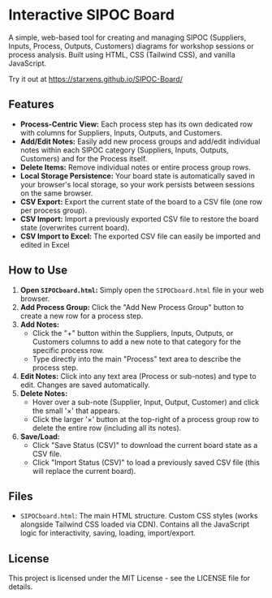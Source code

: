 # Interactive SIPOC Board

A simple, web-based tool for creating and managing SIPOC (Suppliers, Inputs, Process, Outputs, Customers) diagrams for workshop sessions or process analysis. Built using HTML, CSS (Tailwind CSS), and vanilla JavaScript.

Try it out at https://starxens.github.io/SIPOC-Board/

## Features

* **Process-Centric View:** Each process step has its own dedicated row with columns for Suppliers, Inputs, Outputs, and Customers.
* **Add/Edit Notes:** Easily add new process groups and add/edit individual notes within each SIPOC category (Suppliers, Inputs, Outputs, Customers) and for the Process itself.
* **Delete Items:** Remove individual notes or entire process group rows.
* **Local Storage Persistence:** Your board state is automatically saved in your browser's local storage, so your work persists between sessions on the same browser.
* **CSV Export:** Export the current state of the board to a CSV file (one row per process group).
* **CSV Import:** Import a previously exported CSV file to restore the board state (overwrites current board).
* **CSV Import to Excel:** The exported CSV file can easily be imported and edited in Excel 

## How to Use

1.  **Open `SIPOCboard.html`:** Simply open the `SIPOCboard.html` file in your web browser.
2.  **Add Process Group:** Click the "Add New Process Group" button to create a new row for a process step.
3.  **Add Notes:**
    * Click the "+" button within the Suppliers, Inputs, Outputs, or Customers columns to add a new note to that category for the specific process row.
    * Type directly into the main "Process" text area to describe the process step.
4.  **Edit Notes:** Click into any text area (Process or sub-notes) and type to edit. Changes are saved automatically.
5.  **Delete Notes:**
    * Hover over a sub-note (Supplier, Input, Output, Customer) and click the small '×' that appears.
    * Click the larger '×' button at the top-right of a process group row to delete the entire row (including all its notes).
6.  **Save/Load:**
    * Click "Save Status (CSV)" to download the current board state as a CSV file.
    * Click "Import Status (CSV)" to load a previously saved CSV file (this will replace the current board).

## Files

* `SIPOCboard.html`: The main HTML structure. Custom CSS styles (works alongside Tailwind CSS loaded via CDN). Contains all the JavaScript logic for interactivity, saving, loading, import/export.


## License

This project is licensed under the MIT License - see the LICENSE file for details.
